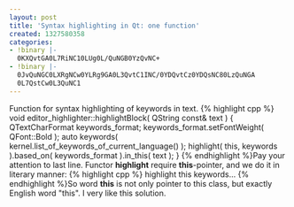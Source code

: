 ```yaml
---
layout: post
title: 'Syntax highlighting in Qt: one function'
created: 1327580358
categories:
- !binary |-
  0KXQvtGA0L7RiNC10LUg0L/QuNGB0YzQvNC+
- !binary |-
  0JvQuNGC0LXRgNCw0YLRg9GA0L3QvtC1INC/0YDQvtCz0YDQsNC80LzQuNGA
  0L7QstCw0L3QuNC1
---
```

Function for syntax highlighting of keywords in text.
{% highlight cpp %}
void editor_highlighter::highlightBlock( QString const& text ) {
    QTextCharFormat keywords_format;
    keywords_format.setFontWeight( QFont::Bold );
    auto keywords( kernel.list_of_keywords_of_current_language() );
    highlight( this, keywords ).based_on( keywords_format ).in_this( text );
}
{% endhighlight %}Pay your attention to last line. Functor **highlight** require **this**-pointer, and we do it in literary manner:
{% highlight cpp %}
    highlight this keywords...
{% endhighlight %}So word **this** is not only pointer to this class, but exactly English word "this". I very like this solution. 

